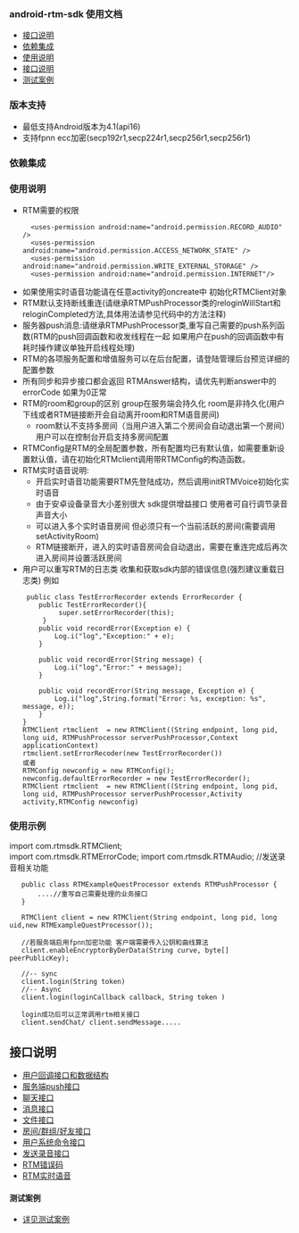 ### android-rtm-sdk 使用文档
- [接口说明](#接口说明)
- [依赖集成](#依赖集成)
- [使用说明](#使用说明)
- [接口说明](#接口说明)
- [测试案例](#测试案例)

### 版本支持
- 最低支持Android版本为4.1(api16)
- 支持fpnn ecc加密(secp192r1,secp224r1,secp256r1,secp256r1)

### 依赖集成

### 使用说明
- RTM需要的权限
  ~~~
    <uses-permission android:name="android.permission.RECORD_AUDIO" />
    <uses-permission android:name="android.permission.ACCESS_NETWORK_STATE" />
    <uses-permission android:name="android.permission.WRITE_EXTERNAL_STORAGE" />
    <uses-permission android:name="android.permission.INTERNET"/>
    ~~~
- 如果使用实时语音功能请在任意activity的oncreate中 初始化RTMClient对象
- RTM默认支持断线重连(请继承RTMPushProcessor类的reloginWillStart和reloginCompleted方法,具体用法请参见代码中的方法注释)
- 服务器push消息:请继承RTMPushProcessor类,重写自己需要的push系列函数(RTM的push回调函数和收发线程在一起 如果用户在push的回调函数中有耗时操作建议单独开启线程处理)
- RTM的各项服务配置和增值服务可以在后台配置，请登陆管理后台预览详细的配置参数
- 所有同步和异步接口都会返回 RTMAnswer结构，请优先判断answer中的errorCode 如果为0正常
- RTM的room和group的区别 group在服务端会持久化 room是非持久化(用户下线或者RTM链接断开会自动离开room和RTM语音房间)
  - room默认不支持多房间（当用户进入第二个房间会自动退出第一个房间） 用户可以在控制台开启支持多房间配置
- RTMConfig是RTM的全局配置参数，所有配置均已有默认值，如需要重新设置默认值，请在初始化RTMclient调用带RTMConfig的构造函数。
- RTM实时语音说明:
  - 开启实时语音功能需要RTM先登陆成功，然后调用initRTMVoice初始化实时语音
  - 由于安卓设备录音大小差别很大 sdk提供增益接口 使用者可自行调节录音声音大小
  - 可以进入多个实时语音房间 但必须只有一个当前活跃的房间(需要调用setActivityRoom)
  - RTM链接断开，进入的实时语音房间会自动退出，需要在重连完成后再次进入房间并设置活跃房间
- 用户可以重写RTM的日志类 收集和获取sdk内部的错误信息(强烈建议重载日志类) 例如
    ~~~
     public class TestErrorRecorder extends ErrorRecorder {
        public TestErrorRecorder(){
             super.setErrorRecorder(this);
         }
        public void recordError(Exception e) {
            Log.i("log","Exception:" + e);
        }

        public void recordError(String message) {
            Log.i("log","Error:" + message);
        }

        public void recordError(String message, Exception e) {
            Log.i("log",String.format("Error: %s, exception: %s", message, e));
        }
    }
    RTMClient rtmclient  = new RTMClient((String endpoint, long pid, long uid, RTMPushProcessor serverPushProcessor,Context applicationContext)
    rtmclient.setErrorRecoder(new TestErrorRecorder())
    或者
    RTMConfig newconfig = new RTMConfig();
    newconfig.defaultErrorRecorder = new TestErrorRecorder();
    RTMClient rtmclient  = new RTMClient((String endpoint, long pid, long uid, RTMPushProcessor serverPushProcessor,Activity activity,RTMConfig newconfig)
    ~~~

### 使用示例
import com.rtmsdk.RTMClient;<br>
import com.rtmsdk.RTMErrorCode;
import com.rtmsdk.RTMAudio; //发送录音相关功能

 ~~~
    public class RTMExampleQuestProcessor extends RTMPushProcessor {
        ....//重写自己需要处理的业务接口
    }

    RTMClient client = new RTMClient(String endpoint, long pid, long uid,new RTMExampleQuestProcessor());

    //若服务端启用fpnn加密功能 客户端需要传入公钥和曲线算法
    client.enableEncryptorByDerData(String curve, byte[] peerPublicKey);

    //-- sync
    client.login(String token)
    //-- Async
    client.login(loginCallback callback, String token )

    login成功后可以正常调用rtm相关接口
    client.sendChat/ client.sendMessage.....
~~~

##  接口说明
- [用户回调接口和数据结构](doc-zh/RTMUserInterface.md)
- [服务端push接口](doc-zh/RTMPush.md)
- [聊天接口](doc-zh/RTMChat.md)
- [消息接口](doc-zh/RTMessage.md)
- [文件接口](doc-zh/RTMFile.md)
- [房间/群组/好友接口](doc-zh/RTMRelationship.md)
- [用户系统命令接口](doc-zh/RTMUserSystem.md)
- [发送录音接口](doc-zh/RTMAudio.md)
- [RTM错误码](doc-zh/ErrorCode.md)
- [RTM实时语音](doc-zh/RTV.md)


#### 测试案例
- [详见测试案例](app/src/main/java/com/rtm)
